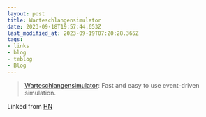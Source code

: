 ```yaml
---
layout: post
title: Warteschlangensimulator
date: 2023-09-18T19:57:44.653Z
last_modified_at: 2023-09-19T07:20:28.365Z
tags: 
- links
- blog
- teblog
- Blog
---
```

> [Warteschlangensimulator](https://a-herzog.github.io/Warteschlangensimulator/): Fast and easy to use event-driven simulation.

Linked from [HN](https://news.ycombinator.com/item?id=37532439)